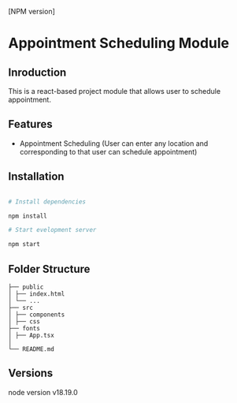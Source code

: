 [NPM version]


# Appointment Scheduling Module

## Inroduction

This is a react-based project module that allows user to schedule appointment.

## Features

- Appointment Scheduling
  (User can enter any location and corresponding to that user can schedule appointment)

## Installation

```bash

# Install dependencies

npm install

# Start evelopment server

npm start

```

## Folder Structure

```
├── public
│ ├── index.html
│ └── ...
├── src
│ ├── components
│ ├── css
├── fonts
│ ├── App.tsx
│  
└── README.md

```

## Versions

node version v18.19.0
